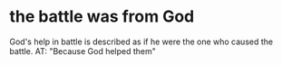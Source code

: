 # the battle was from God

God's help in battle is described as if he were the one who caused the battle. AT: "Because God helped them"

